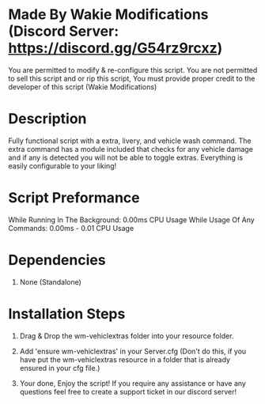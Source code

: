 # Made By Wakie Modifications (Discord Server: https://discord.gg/G54rz9rcxz)
You are permitted to modify & re-configure this script. You are not permitted to sell this script and or rip this script, You must provide proper credit to the developer of this script (Wakie Modifications) 

# Description
Fully functional script with a extra, livery, and vehicle wash command. 
The extra command has a module included that checks for any vehicle damage and if any is detected you will not be able to toggle extras.
Everything is easily configurable to your liking!

# Script Preformance
While Running In The Background: 0.00ms CPU Usage
While Usage Of Any Commands: 0.00ms - 0.01 CPU Usage

# Dependencies 
1. None (Standalone)

# Installation Steps

1. Drag & Drop the wm-vehiclextras folder into your resource folder.

2. Add 'ensure wm-vehiclextras' in your Server.cfg (Don't do this, if you have put the wm-vehiclextras resource in a folder that is already ensured in your cfg file.)

3. Your done, Enjoy the script! If you require any assistance or have any questions feel free to create a support ticket in our discord server!